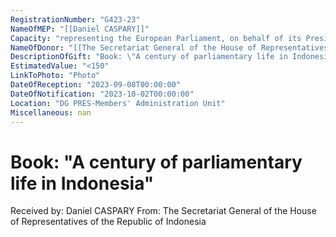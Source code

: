 ```yaml
---
RegistrationNumber: "G423-23"
NameOfMEP: "[[Daniel CASPARY]]"
Capacity: "representing the European Parliament, on behalf of its President, in international relations - Chair of the DASE delegation, AIPA (Jakarta)"
NameOfDonor: "[[The Secretariat General of the House of Representatives of the Republic of Indonesia]]"
DescriptionOfGift: "Book: \"A century of parliamentary life in Indonesia\""
EstimatedValue: "<150"
LinkToPhoto: "Photo"
DateOfReception: "2023-09-08T00:00:00"
DateOfNotification: "2023-10-02T00:00:00"
Location: "DG PRES-Members' Administration Unit"
Miscellaneous: nan
---
```


# Book: "A century of parliamentary life in Indonesia"

Received by: Daniel CASPARY
From: The Secretariat General of the House of Representatives of the Republic of Indonesia
